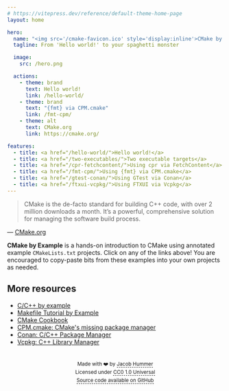 ```yaml
---
# https://vitepress.dev/reference/default-theme-home-page
layout: home

hero:
  name: "<img src='/cmake-favicon.ico' style='display:inline'>CMake by example"
  tagline: From 'Hello world!' to your spaghetti monster

  image:
    src: /hero.png

  actions:
    - theme: brand
      text: Hello world!
      link: /hello-world/
    - theme: brand
      text: "{fmt} via CPM.cmake"
      link: /fmt-cpm/
    - theme: alt
      text: CMake.org
      link: https://cmake.org/

features:
  - title: <a href="/hello-world/">Hello world!</a>
  - title: <a href="/two-executables/">Two executable targets</a>
  - title: <a href="/cpr-fetchcontent/">Using cpr via FetchContent</a>
  - title: <a href="/fmt-cpm/">Using {fmt} via CPM.cmake</a>
  - title: <a href="/gtest-conan/">Using GTest via Conan</a>
  - title: <a href="/ftxui-vcpkg/">Using FTXUI via Vcpkg</a>
---
```


<style>
.VPHomeHero .action:nth-child(1) {
  --vp-button-brand-bg: green;
}

.VPHomeFeatures .title a {
  font-weight: 700;
  color: var(--vp-c-brand);
  border-bottom: 1px solid currentColor;
  transition: color 0.25s;
}
.VPHomeFeatures .title a:hover {
  color: var(--vp-c-brand-dark);
}

.vp-doc.container {
  padding-top: 1em;
}
.VPHome {
  padding-bottom: 1em !important;
}

#footer {
  padding-top: 0.66em;
  max-width: 800px;
  text-align: center;
  margin-inline: auto;
  font-size: smaller;
  line-height: 1.65;
  color: var(--vp-c-text-2);
}
#footer p {
  line-height: unset;
}
#footer a {
  color: unset;
  text-decoration: none;
  border-bottom: 1px dashed currentColor;
}

.emoji-font {
  font-family: system-ui, "Segoe UI", Roboto, Helvetica, Arial, sans-serif,
    "Apple Color Emoji", "Segoe UI Emoji", "Segoe UI Symbol";
}
</style>

<!-- https://github.com/vuejs/vitepress/issues/800 -->
<script setup>
import HomeContent from '.vitepress/theme/components/HomeContent.vue';
</script>

<HomeContent>

> CMake is the de-facto standard for building C++ code, with over 2 million
> downloads a month. It’s a powerful, comprehensive solution for managing the
> software build process.

&mdash; [CMake.org](https://cmake.org/)

<b>CMake by Example</b> is a hands-on introduction to CMake using annotated
example `CMakeLists.txt` projects. Click on any of the links above! You are
encouraged to copy-paste bits from these examples into your own projects as
needed.

## More resources

- [C/C++ by example](https://www.cbyexample.com/)
- [Makefile Tutorial by Example](https://makefiletutorial.com/)
- [CMake Cookbook](https://github.com/dev-cafe/cmake-cookbook)
- [CPM.cmake: CMake's missing package manager](https://github.com/cpm-cmake/CPM.cmake)
- [Conan: C/C++ Package Manager](https://conan.io/)
- [Vcpkg: C++ Library Manager](https://vcpkg.io/en/index.html)

<footer id="footer" >

<!-- prettier-ignore -->
Made with <span class="emoji-font">❤️</span> by [Jacob Hummer](https://jcbhmr.me/) \
Licensed under [CC0 1.0 Universal](https://github.com/jcbhmr/cmakebyexample.dev/blob/main/LICENSE) \
[Source code available on GitHub](https://github.com/jcbhmr/cmakebyexample.dev)

</footer>

</HomeContent>
